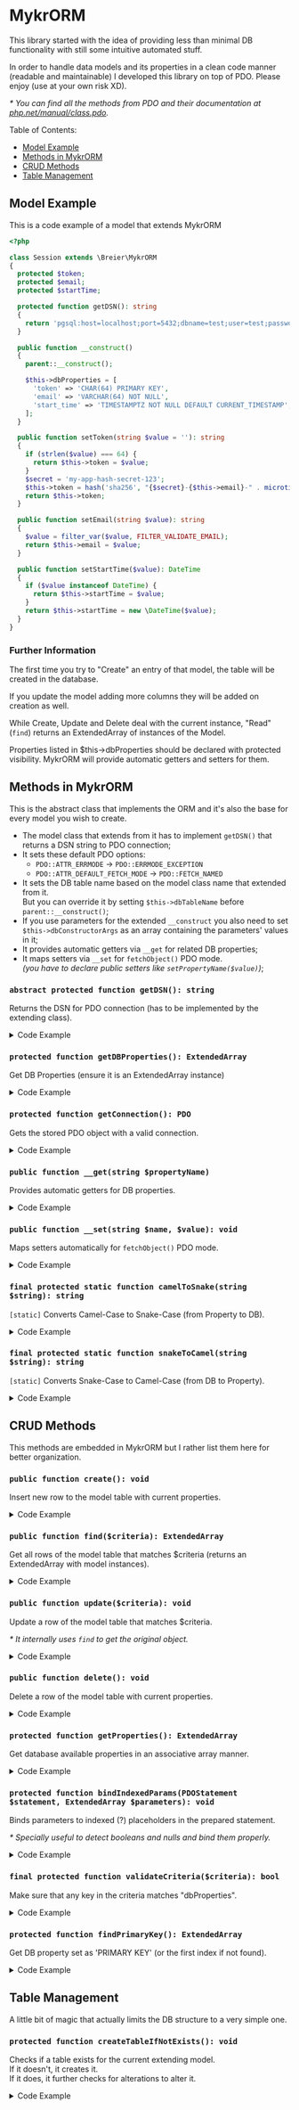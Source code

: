 # MykrORM
This library started with the idea of providing less than minimal DB
functionality with still some intuitive automated stuff.

In order to handle data models and its properties in a clean code manner
(readable and maintainable) I developed this library on top of PDO.
Please enjoy (use at your own risk XD).

_\* You can find all the methods from PDO and their documentation at
[php.net/manual/class.pdo](https://www.php.net/manual/en/class.pdo.php)._

Table of Contents:
* [Model Example](#model-example)
* [Methods in MykrORM](#methods-in-mykrorm)
* [CRUD Methods](#crud-methods)
* [Table Management](#table-management)

## Model Example
This is a code example of a model that extends MykrORM
```php
<?php

class Session extends \Breier\MykrORM
{
  protected $token;
  protected $email;
  protected $startTime;

  protected function getDSN(): string
  {
    return 'pgsql:host=localhost;port=5432;dbname=test;user=test;password=1234';
  }

  public function __construct()
  {
    parent::__construct();

    $this->dbProperties = [
      'token' => 'CHAR(64) PRIMARY KEY',
      'email' => 'VARCHAR(64) NOT NULL',
      'start_time' => 'TIMESTAMPTZ NOT NULL DEFAULT CURRENT_TIMESTAMP',
    ];
  }

  public function setToken(string $value = ''): string
  {
    if (strlen($value) === 64) {
      return $this->token = $value;
    }
    $secret = 'my-app-hash-secret-123';
    $this->token = hash('sha256', "{$secret}-{$this->email}-" . microtime(true));
    return $this->token;
  }

  public function setEmail(string $value): string
  {
    $value = filter_var($value, FILTER_VALIDATE_EMAIL);
    return $this->email = $value;
  }

  public function setStartTime($value): DateTime
  {
    if ($value instanceof DateTime) {
      return $this->startTime = $value;
    }
    return $this->startTime = new \DateTime($value);
  }
}
```

### Further Information
The first time you try to "Create" an entry of that model, the table will be
created in the database.

If you update the model adding more columns they will be added on creation as well.

While Create, Update and Delete deal with the current instance,
"Read" (`find`) returns an ExtendedArray of instances of the Model.

Properties listed in $this->dbProperties should be declared with protected visibility.
MykrORM will provide automatic getters and setters for them.

## Methods in MykrORM
This is the abstract class that implements the ORM
and it's also the base for every model you wish to create.
* The model class that extends from it has to implement `getDSN()`
  that returns a DSN string to PDO connection;
* It sets these default PDO options:
  * `PDO::ATTR_ERRMODE` -> `PDO::ERRMODE_EXCEPTION`
  * `PDO::ATTR_DEFAULT_FETCH_MODE` -> `PDO::FETCH_NAMED`
* It sets the DB table name based on the model class name that extended from it.
<br>But you can override it by setting `$this->dbTableName` before `parent::__construct()`;
* If you use parameters for the extended `__construct` you also need to set
<br>`$this->dbConstructorArgs` as an array containing the parameters' values in it;
* It provides automatic getters via `__get` for related DB properties;
* It maps setters via `__set` for `fetchObject()` PDO mode.
<br>_(you have to declare public setters like `setPropertyName($value)`)_;

### `abstract protected function getDSN(): string`
Returns the DSN for PDO connection (has to be implemented by the extending class).
<details>
  <summary>Code Example</summary>

  ```php
  class Test extends MykrORM
  {
    protected function getDSN(): string
    {
      return 'pgsql:host=localhost;port=5432;dbname=test;user=test;password=1234';
      // return 'sqlite:messaging.sqlite3'; // local option ;)
    }
  }
  ```
</details>

### `protected function getDBProperties(): ExtendedArray`
Get DB Properties (ensure it is an ExtendedArray instance)
<details>
  <summary>Code Example</summary>

  ```php
  class Test extends MykrORM
  {
    public function test(): void
    {
      $this->getDBProperties()->keys()->join('/'); // 'token/email/start_time'
    }
  }
  ```
</details>

### `protected function getConnection(): PDO`
Gets the stored PDO object with a valid connection.
<details>
  <summary>Code Example</summary>

  ```php
  class Test extends MykrORM
  {
    public function test(): void
    {
      $this->getConnection()->query('SELECT * FROM test');
    }
  }
  ```
</details>

### `public function __get(string $propertyName)`
Provides automatic getters for DB properties.
<details>
  <summary>Code Example</summary>

  ```php
  class Test extends MykrORM
  {
    protected $test = 1234;
    protected $other = "no-getter";
    public __construct()
    {
      $this->dbProperties = [
        'test' => 'INT NOT NULL PRIMARY KEY',
      ];
    }
  }
  print((new Test())->test); // 1234
  print((new Test())->other); // throws DBException property is not DB property!
  ```
</details>

### `public function __set(string $name, $value): void`
Maps setters automatically for `fetchObject()` PDO mode.
<details>
  <summary>Code Example</summary>

  ```php
  class Test extends MykrORM
  {
    protected $testName = 'test';
    public __construct()
    {
      $this->dbProperties = [
        'test_name' => 'CHAR(4) NOT NULL PRIMARY KEY',
      ];
    }
    public setTestName(string $value): string
    {
      $this->testName = $value;
    }
    public test(): void
    {
      $preparedStatement = $this->getConnection()->prepare("SELECT * FROM {$this->dbTableName}");
      $preparedStatement->execute();

      $likeThis = $preparedStatement->fetchObject(static::class);

      if (!empty($likeThis)) {
        print($likeThis->testName); // works because __set mapped 'test_name' to 'setTestName'
      }
    }
  }
  ```
</details>

### `final protected static function camelToSnake(string $string): string`
`[static]` Converts Camel-Case to Snake-Case (from Property to DB).
<details>
  <summary>Code Example</summary>

  ```php
  class Test extends MykrORM
  {
    public function test(): void
    {
      print(self::camelToSnake('anotherTestName')); // another_test_name
    }
  }
  ```
</details>

### `final protected static function snakeToCamel(string $string): string`
`[static]` Converts Snake-Case to Camel-Case (from DB to Property).
<details>
  <summary>Code Example</summary>

  ```php
  class Test extends MykrORM
  {
    public function test(): void
    {
      printt(self::snakeToCamel('test_name')); // TestName
    }
  }
  ```
</details>

## CRUD Methods
This methods are embedded in MykrORM but I rather list them here for better organization.

### `public function create(): void`
Insert new row to the model table with current properties.
<details>
  <summary>Code Example</summary>

  ```php
  $test = new Test();
  $test->testName = 'what';
  $test->create();
  ```
</details>

### `public function find($criteria): ExtendedArray`
Get all rows of the model table that matches $criteria
(returns an ExtendedArray with model instances).
<details>
  <summary>Code Example</summary>

  ```php
  $testModel = new Test();
  $test = $testModel->find(['test_name' => 'what']); // ExtendedArray
  $test->first()->element(); // Test Model instance (or null)
  $test->next()->element(); // Test Model instance of second row (or null)
  ```
</details>

### `public function update($criteria): void`
Update a row of the model table that matches $criteria.

_\* It internally uses `find` to get the original object._
<details>
  <summary>Code Example</summary>

  ```php
  $test = (new Test())->find(['test_name' => 'what']);
  if ($test->count()) {
    $testModel = $test->first()->element();
    $testModel->testName = 'soap';
    $testModel->update(['test_name' => 'what']);
  }
  ```
</details>

### `public function delete(): void`
Delete a row of the model table with current properties.
<details>
  <summary>Code Example</summary>

  ```php
  $test = (new Test())->find(['test_name' => 'soap']);
  if ($test->count()) {
    $testModel = $test->first()->element();
    $testModel->delete();
  }
  ```
</details>

### `protected function getProperties(): ExtendedArray`
Get database available properties in an associative array manner.
<details>
  <summary>Code Example</summary>

  ```php
  $test = new Test();
  $test->testName = 'soap';
  print($test->getProperties()); // {"test_name":"soap"}
  ```
</details>

### `protected function bindIndexedParams(PDOStatement $statement, ExtendedArray $parameters): void`
Binds parameters to indexed (?) placeholders in the prepared statement.

_\* Specially useful to detect booleans and nulls and bind them properly._
<details>
  <summary>Code Example</summary>

  ```php
  class Test extends MykrORM
  {
    protected $testName = 'test';
    public __construct()
    {
      $this->dbProperties = [
        'test_name' => 'CHAR(4) NOT NULL PRIMARY KEY',
      ];
    }
    public setTestName(string $value): string
    {
      $this->testName = $value;
    }
    public testUpdate(): void
    {
      $query = "UPDATE {$this->dbTableName} SET test_name = ? WHERE test_name = ?";
      $parameters = new ExtendedArray(['test_name' => 'newValue', 0 => 'oldValue']);
      $preparedStatement = $this->getConnection()->prepare($query);
      $this->bindIndexedParams($preparedStatement, $parameters);
      $preparedStatement->execute();
    }
  }
  ```
</details>

### `final protected function validateCriteria($criteria): bool`
Make sure that any key in the criteria matches "dbProperties".
<details>
  <summary>Code Example</summary>

  ```php
  class Test extends MykrORM
  {
    public function test(): void
    {
      $this->validateCriteria([]); // true
      $this->validateCriteria(['test_name' => null]); // true
      $this->validateCriteria(['test_name' => 'soap']); // true
      $this->validateCriteria(['test_non_existent' => 'soap']); // Throws DBException
    }
  }
  ```
</details>

### `protected function findPrimaryKey(): ExtendedArray`
Get DB property set as 'PRIMARY KEY' (or the first index if not found).
<details>
  <summary>Code Example</summary>

  ```php
  class Test extends MykrORM
  {
    public __construct()
    {
      $this->dbProperties = [
        'test_name' => 'CHAR(4) NOT NULL PRIMARY KEY',
      ];
    }
    public function test(): void
    {
      print($this->findPrimaryKey()); // {"as_db_field":"test_name","asProperty":"testName"}
    }
  }
  ```
</details>

## Table Management
A little bit of magic that actually limits the DB structure to a very simple one.

### `protected function createTableIfNotExists(): void`
Checks if a table exists for the current extending model.
<br>If it doesn't, it creates it.
<br>If it does, it further checks for alterations to alter it.
<details>
  <summary>Code Example</summary>

  ```php
  class Test extends MykrORM
  {
    ...
    public function test(): void
    {
      $this->dbTableName = 'different_test';
      $this->createTableIfNotExists(); // creates new table with same DB properties
      ...
    }
  }
  ```
</details>
